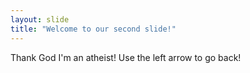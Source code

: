 ```yaml
---
layout: slide
title: "Welcome to our second slide!"
---
```

Thank God I'm an atheist!
Use the left arrow to go back!
